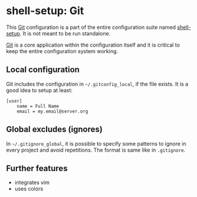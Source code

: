 # shell-setup: Git

This [Git](https://git-scm.herokuapp.com/) configuration is a part of the
entire configuration suite named
[shell-setup](https://github.com/nakal/shell-setup).
It is not meant to be run standalone.

[Git](https://git-scm.herokuapp.com/) is a core application within the
configuration itself and it is critical to keep the entire configuration
system working.

## Local configuration

Git includes the configuration in `~/.gitconfig_local`, if the file exists.
It is a good idea to setup at least:

```
[user]
	name = Full Name
	email = my.email@server.org
```

## Global excludes (ignores)

In `~/.gitignore_global`, it is possible to specify some patterns to ignore
in every project and avoid repetitions. The format is same like in
`.gitignore`.

## Further features

* integrates vim
* uses colors

